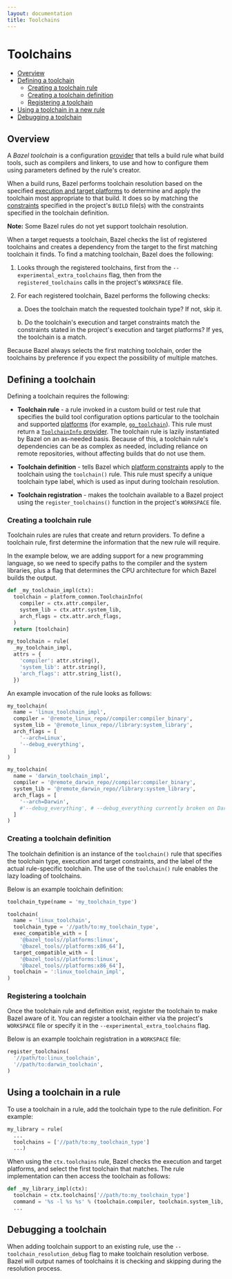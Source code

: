 ```yaml
---
layout: documentation
title: Toolchains
---
```


# Toolchains

- [Overview](#overview)
- [Defining a toolchain](#defining-a-toolchain)
   - [Creating a toolchain rule](#creating-a-toolchain-rule)
   - [Creating a toolchain definition](#creating-a-toolchain-definition)
   - [Registering a toolchain](#registering-a-toolchain)
- [Using a toolchain in a new rule](#using-a-toolchain-in-a-rule)
- [Debugging a toolchain](#debugging-a-toolchain)

## Overview

A *Bazel toolchain* is a configuration [provider](skylark/rules.html#providers)
that tells a build rule what build tools, such as compilers and linkers, to use
and how to configure them using parameters defined by the rule's creator.

When a build runs, Bazel performs toolchain resolution based on the specified
[execution and target platforms](platforms.html) to determine and apply the
toolchain most appropriate to that build. It does so by matching the
[constraints](platforms.html#defining-a-platform) specified in the project's
`BUILD` file(s) with the constraints specified in the toolchain definition.

**Note:** Some Bazel rules do not yet support toolchain resolution.

When a target requests a toolchain, Bazel checks the list of registered
toolchains and creates a dependency from the target to the first matching
toolchain it finds. To find a matching toolchain, Bazel does the following:

1.  Looks through the registered toolchains, first from the `--experimental_extra_toolchains`
    flag, then from the `registered_toolchains` calls in the project's
    `WORKSPACE` file.

2.  For each registered toolchain, Bazel performs the following checks:

    a. Does the toolchain match the requested toolchain type? If not, skip it.

    b. Do the toolchain's execution and target constraints match the constraints
       stated in the project's execution and target platforms? If yes, the
       toolchain is a match.

Because Bazel always selects the first matching toolchain, order the toolchains
by preference if you expect the possibility of multiple matches.

## Defining a toolchain

Defining a toolchain requires the following:

*  **Toolchain rule** - a rule invoked in a custom build or test rule that
   specifies the build tool configuration options particular to the toolchain
   and supported [platforms](platforms.html) (for example, [`go_toolchain`](https://github.com/bazelbuild/rules_go/blob/master/go/private/go_toolchain.bzl)).
   This rule must return a [`ToolchainInfo` provider](skylark/lib/platform_common.html#ToolchainInfo).
   The toolchain rule is lazily instantiated by Bazel on an as-needed basis.
   Because of this, a toolchain rule's dependencies can be as complex as needed,
   including reliance on remote repositories, without affecting builds that do
   not use them.

*  **Toolchain definition** - tells Bazel which [platform constraints](platforms.html#defining-a-platform)
   apply to the toolchain using the `toolchain()` rule. This rule must specify a
   unique toolchain type label, which is used as input during toolchain
   resolution.

*  **Toolchain registration** - makes the toolchain available to a Bazel project
   using the `register_toolchains()` function in the project's `WORKSPACE` file.

### Creating a toolchain rule

Toolchain rules are rules that create and return providers. To define a
toolchain rule, first determine the information that the new rule will require.

In the example below, we are adding support for a new programming language, so
we need to specify paths to the compiler and the system libraries, plus a flag
that determines the CPU architecture for which Bazel builds the output.

```python
def _my_toolchain_impl(ctx):
  toolchain = platform_common.ToolchainInfo(
    compiler = ctx.attr.compiler,
    system_lib = ctx.attr.system_lib,
    arch_flags = ctx.attr.arch_flags,
  )
  return [toolchain]

my_toolchain = rule(
  _my_toolchain_impl,
  attrs = {
    'compiler': attr.string(),
    'system_lib': attr.string(),
    'arch_flags': attr.string_list(),
  })
```

An example invocation of the rule looks as follows:

```python
my_toolchain(
  name = 'linux_toolchain_impl',
  compiler = '@remote_linux_repo//compiler:compiler_binary',
  system_lib = '@remote_linux_repo//library:system_library',
  arch_flags = [
    '--arch=Linux',
    '--debug_everything',
  ]
)

my_toolchain(
  name = 'darwin_toolchain_impl',
  compiler = '@remote_darwin_repo//compiler:compiler_binary',
  system_lib = '@remote_darwin_repo//library:system_library',
  arch_flags = [
    '--arch=Darwin',
    #'--debug_everything', # --debug_everything currently broken on Darwin
  ]
)
```

### Creating a toolchain definition

The toolchain definition is an instance of the `toolchain()` rule that specifies
the toolchain type, execution and target constraints, and the label of the
actual rule-specific toolchain. The use of the `toolchain()` rule enables the
lazy loading of toolchains.

Below is an example toolchain definition:

```python
toolchain_type(name = 'my_toolchain_type')

toolchain(
  name = 'linux_toolchain',
  toolchain_type = '//path/to:my_toolchain_type',
  exec_compatible_with = [
    '@bazel_tools//platforms:linux',
    '@bazel_tools//platforms:x86_64'],
  target_compatible_with = [
    '@bazel_tools//platforms:linux',
    '@bazel_tools//platforms:x86_64'],
  toolchain = ':linux_toolchain_impl',
)
```

### Registering a toolchain

Once the toolchain rule and definition exist, register the toolchain to make
Bazel aware of it. You can register a toolchain either via the project's
`WORKSPACE` file or specify it in the `--experimental_extra_toolchains` flag.

Below is an example toolchain registration in a `WORKSPACE` file:

```python
register_toolchains(
  '//path/to:linux_toolchain',
  '//path/to:darwin_toolchain',
)
```

## Using a toolchain in a rule

To use a toolchain in a rule, add the toolchain type to the rule
definition. For example:

```python
my_library = rule(
  ...
  toolchains = ['//path/to:my_toolchain_type']
  ...)
```

When using the `ctx.toolchains` rule, Bazel checks the execution and target
platforms, and select the first toolchain that matches. The rule implementation
can then access the toolchain as follows:

```python
def _my_library_impl(ctx):
  toolchain = ctx.toolchains['//path/to:my_toolchain_type']
  command = '%s -l %s %s' % (toolchain.compiler, toolchain.system_lib, toolchain.arch_flags)
  ...
```

## Debugging a toolchain

When adding toolchain support to an existing rule, use the
`--toolchain_resolution_debug` flag to make toolchain resolution verbose. Bazel
will output names of toolchains it is checking and skipping during the
resolution process.
